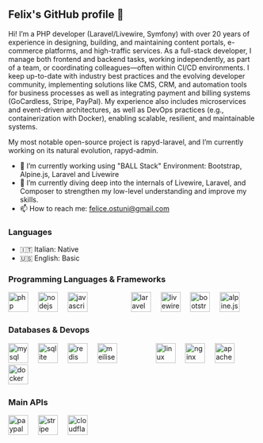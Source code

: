 ## Felix's GitHub profile 👋

Hi! I’m a PHP developer (Laravel/Livewire, Symfony) with over 20 years of experience in designing, building, and maintaining content portals, e-commerce platforms, and high-traffic services. As a full-stack developer, I manage both frontend and backend tasks, working independently, as part of a team, or coordinating colleagues—often within CI/CD environments. I keep up-to-date with industry best practices and the evolving developer community, implementing solutions like CMS, CRM, and automation tools for business processes as well as integrating payment and billing systems (GoCardless, Stripe, PayPal). My experience also includes microservices and event-driven architectures, as well as DevOps practices (e.g., containerization with Docker), enabling scalable, resilient, and maintainable systems.

My most notable open-source project is rapyd-laravel, and I’m currently working on its natural evolution, rapyd-admin.
 

- 🔭 I’m currently working using "BALL Stack" Environment: Bootstrap, Alpine.js, Laravel and Livewire
- 🌱 I’m currently diving deep into the internals of Livewire, Laravel, and Composer to strengthen my low-level understanding and improve my skills.
- 📫 How to reach me: felice.ostuni@gmail.com



 ### Languages 
 
 - 🇮🇹 Italian: Native
 - 🇺🇸 English: Basic


### Programming Languages & Frameworks

<div align="left">
 
  <img src="https://cdn.jsdelivr.net/gh/devicons/devicon/icons/php/php-original.svg" height="40" alt="php logo"  />
  <img width="12" />
  <img src="https://cdn.jsdelivr.net/gh/devicons/devicon/icons/nodejs/nodejs-original.svg" height="40" alt="nodejs logo"  />
  <img width="12" />
  <img src="https://cdn.jsdelivr.net/gh/devicons/devicon/icons/javascript/javascript-original.svg" height="40" alt="javascript logo"  />

  <img width="80" />
  
  <img src="https://cdn.simpleicons.org/laravel/FF2D20" height="40" alt="laravel logo"  />
  <img width="12" />
  <img src="https://cdn.simpleicons.org/livewire?viewbox=auto" height="40" alt="livewire logo"  />
  <img width="12" />
  <img src="https://cdn.simpleicons.org/bootstrap/7952B3" height="40" alt="bootstrap logo"  />
  <img width="12" />
  <img src="https://cdn.simpleicons.org/alpine.js?viewbox=auto" height="40" alt="alpine.js logo"  />
</div>


### Databases & Devops

<div align="left">
 
  <img src="https://cdn.simpleicons.org/mysql/4479A1" height="40" alt="mysql logo"  />
  <img width="12" />
  <img src="https://cdn.jsdelivr.net/gh/devicons/devicon/icons/sqlite/sqlite-original.svg" height="40" alt="sqlite logo"  />
  <img width="12" />
  <img src="https://cdn.jsdelivr.net/gh/devicons/devicon/icons/redis/redis-original.svg" height="40" alt="redis logo"  />
  <img width="12" />
  <img src="https://cdn.simpleicons.org/meilisearch/ffd95e" height="40" alt="meilisearch logo"  />


  <img width="70" />
  
  <img src="https://cdn.jsdelivr.net/gh/devicons/devicon/icons/linux/linux-original.svg" height="40" alt="linux logo"  />
  <img width="12" />
  <img src="https://cdn.jsdelivr.net/gh/devicons/devicon/icons/nginx/nginx-original.svg" height="40" alt="nginx logo"  />
  <img width="12" />
  <img src="https://cdn.jsdelivr.net/gh/devicons/devicon/icons/apache/apache-original.svg" height="40" alt="apache logo"  />
  <img width="12" />
  <img src="https://cdn.simpleicons.org/docker/2496ED" height="40" alt="docker logo"  />
  <img width="12" />

<!--
  <img src="https://cdn.jsdelivr.net/gh/devicons/devicon/icons/ansible/ansible-original.svg" height="40" alt="ansible logo"  />
  <img width="12" />
  <img src="https://skillicons.dev/icons?i=aws" height="40" alt="amazonwebservices logo"  />
  <img width="12" />
  <img src="https://skillicons.dev/icons?i=gcp" height="40" alt="googlecloud logo"  />
  <img width="12" />
  <img src="https://cdn.simpleicons.org/cloudflare/F38020" height="40" alt="cloudflare logo"  /> -->

</div>


### Main APIs

<div align="left"> 
  <img src="https://cdn.simpleicons.org/paypal/00457C" height="40" alt="paypal logo"  />
  <img width="12" />
  <img src="https://cdn.simpleicons.org/stripe/635bff" height="40" alt="stripe logo"  />
  <img width="12" />
  <img src="https://cdn.simpleicons.org/cloudflare/F38020" height="40" alt="cloudflare logo"  />
 
</div>


